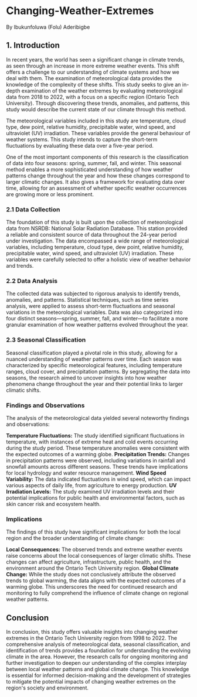 # Changing-Weather-Extremes
By Ibukunfoluwa (Folu) Aderibigbe

## 1. Introduction
In recent years, the world has seen a significant change in climate trends, as seen through an increase in more extreme weather events. This shift offers a challenge to our understanding of climate systems and how we deal with them. The examination of meteorological data provides the knowledge of the complexity of these shifts. This study seeks to give an in-depth examination of the weather extremes by evaluating meteorological data from 2018 to 2022, with a focus on a specific region (Ontario Tech University). Through discovering these trends, anomalies, and patterns, this study would describe the current state of our climate through this method.

The meteorological variables included in this study are temperature, cloud type, dew point, relative humidity, precipitable water, wind speed, and ultraviolet (UV) irradiation. These variables provide the general behaviour of weather systems. This study intends to capture the short-term fluctuations by evaluating these data over a five-year period.

One of the most important components of this research is the classification of data into four seasons: spring, summer, fall, and winter. This seasonal method enables a more sophisticated understanding of how weather patterns change throughout the year and how these changes correspond to larger climatic changes. It also gives a framework for evaluating data over time, allowing for an assessment of whether specific weather occurrences are growing more or less prominent.

### 2.1 Data Collection

The foundation of this study is built upon the collection of meteorological data from NSRDB: National Solar Radiation Database. This station provided a reliable and consistent source of data throughout the 24-year period under investigation. The data encompassed a wide range of meteorological variables, including temperature, cloud type, dew point, relative humidity, precipitable water, wind speed, and ultraviolet (UV) irradiation. These variables were carefully selected to offer a holistic view of weather behavior and trends.

### 2.2 Data Analysis

The collected data was subjected to rigorous analysis to identify trends, anomalies, and patterns. Statistical techniques, such as time series analysis, were applied to assess short-term fluctuations and seasonal variations in the meteorological variables. Data was also categorized into four distinct seasons—spring, summer, fall, and winter—to facilitate a more granular examination of how weather patterns evolved throughout the year.

### 2.3 Seasonal Classification

Seasonal classification played a pivotal role in this study, allowing for a nuanced understanding of weather patterns over time. Each season was characterized by specific meteorological features, including temperature ranges, cloud cover, and precipitation patterns. By segregating the data into seasons, the research aimed to uncover insights into how weather phenomena change throughout the year and their potential links to larger climatic shifts.

### Findings and Observations
The analysis of the meteorological data yielded several noteworthy findings and observations:

**Temperature Fluctuations:** The study identified significant fluctuations in temperature, with instances of extreme heat and cold events occurring during the study period. These temperature anomalies were consistent with the expected outcomes of a warming globe.
**Precipitation Trends:** Changes in precipitation patterns were observed, including variations in rainfall and snowfall amounts across different seasons. These trends have implications for local hydrology and water resource management.
**Wind Speed Variability:** The data indicated fluctuations in wind speed, which can impact various aspects of daily life, from agriculture to energy production.
**UV Irradiation Levels:** The study examined UV irradiation levels and their potential implications for public health and environmental factors, such as skin cancer risk and ecosystem health.
### Implications
The findings of this study have significant implications for both the local region and the broader understanding of climate change:

**Local Consequences:** The observed trends and extreme weather events raise concerns about the local consequences of larger climatic shifts. These changes can affect agriculture, infrastructure, public health, and the environment around the Ontario Tech University region.
**Global Climate Change:** While the study does not conclusively attribute the observed trends to global warming, the data aligns with the expected outcomes of a warming globe. This underscores the need for continued research and monitoring to fully comprehend the influence of climate change on regional weather patterns.

## Conclusion
In conclusion, this study offers valuable insights into changing weather extremes in the Ontario Tech University region from 1998 to 2022. The comprehensive analysis of meteorological data, seasonal classification, and identification of trends provides a foundation for understanding the evolving climate in the area. However, the research calls for ongoing monitoring and further investigation to deepen our understanding of the complex interplay between local weather patterns and global climate change. This knowledge is essential for informed decision-making and the development of strategies to mitigate the potential impacts of changing weather extremes on the region's society and environment.

